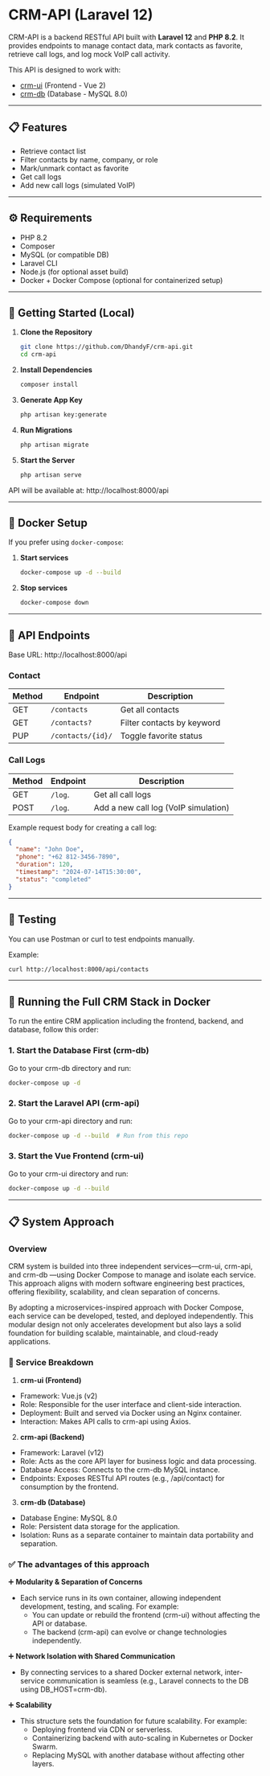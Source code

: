 # CRM-API (Laravel 12)

CRM-API is a backend RESTful API built with **Laravel 12** and **PHP 8.2**. It provides endpoints to manage contact data, mark contacts as favorite, retrieve call logs, and log mock VoIP call activity.

This API is designed to work with:
- [crm-ui](https://github.com/DhandyF/crm-ui) (Frontend - Vue 2)
- [crm-db](https://github.com/DhandyF/crm-db) (Database - MySQL 8.0)

---

## 📋 Features

- Retrieve contact list
- Filter contacts by name, company, or role
- Mark/unmark contact as favorite
- Get call logs
- Add new call logs (simulated VoIP)

---

## ⚙️ Requirements

- PHP 8.2
- Composer
- MySQL (or compatible DB)
- Laravel CLI
- Node.js (for optional asset build)
- Docker + Docker Compose (optional for containerized setup)

---

## 🚀 Getting Started (Local)

1. **Clone the Repository**

    ```bash
    git clone https://github.com/DhandyF/crm-api.git
    cd crm-api
    ```

2. **Install Dependencies**

    ```bash
    composer install
    ```

3. **Generate App Key**

    ```bash
    php artisan key:generate
    ```

4. **Run Migrations**

    ```bash
    php artisan migrate
    ```

5. **Start the Server**

    ```bash
    php artisan serve
    ```

API will be available at:
http://localhost:8000/api

---

## 🐳 Docker Setup
If you prefer using `docker-compose`:

1. **Start services**

    ```bash
    docker-compose up -d --build
    ```

2. **Stop services**

    ```bash
    docker-compose down
    ```

---

## 🔌 API Endpoints

Base URL: http://localhost:8000/api

### Contact
| Method | Endpoint                  | Description                |
| ------ | ------------------------- | -------------------------- |
| GET    | `/contacts`               | Get all contacts           |
| GET    | `/contacts?`              | Filter contacts by keyword |
| PUP    | `/contacts/{id}/`         | Toggle favorite status     |

### Call Logs
| Method | Endpoint     | Description                          |
| ------ | ------------ | ------------------------------------ |
| GET    | `/log`.      | Get all call logs                    |
| POST   | `/log`.      | Add a new call log (VoIP simulation) |

Example request body for creating a call log:
```json
{
  "name": "John Doe",
  "phone": "+62 812-3456-7890",
  "duration": 120,
  "timestamp": "2024-07-14T15:30:00",
  "status": "completed"
}
```

---

## 🧪 Testing

You can use Postman or curl to test endpoints manually.

Example:
```bash
curl http://localhost:8000/api/contacts
```

---

## 🧩 Running the Full CRM Stack in Docker
To run the entire CRM application including the frontend, backend, and database, follow this order:

### 1. Start the Database First (crm-db)
Go to your crm-db directory and run:
```bash
docker-compose up -d
```

### 2. Start the Laravel API (crm-api)
Go to your crm-api directory and run:
```bash
docker-compose up -d --build  # Run from this repo
```

### 3. Start the Vue Frontend (crm-ui)
Go to your crm-ui directory and run:
```bash
docker-compose up -d --build
```
___

## 📋 System Approach

### Overview
CRM system is builded into three independent services—crm-ui, crm-api, and crm-db —using Docker Compose to manage and isolate each service. This approach aligns with modern software engineering best practices, offering flexibility, scalability, and clean separation of concerns.

By adopting a microservices-inspired approach with Docker Compose, each service can be developed, tested, and deployed independently. This modular design not only accelerates development but also lays a solid foundation for building scalable, maintainable, and cloud-ready applications.

### 🔧 Service Breakdown
1. **crm-ui (Frontend)**
- Framework: Vue.js (v2)
- Role: Responsible for the user interface and client-side interaction.
- Deployment: Built and served via Docker using an Nginx container.
- Interaction: Makes API calls to crm-api using Axios.

2. **crm-api (Backend)**
- Framework: Laravel (v12)
- Role: Acts as the core API layer for business logic and data processing.
- Database Access: Connects to the crm-db MySQL instance.
- Endpoints: Exposes RESTful API routes (e.g., /api/contact) for consumption by the frontend.

3. **crm-db (Database)**
- Database Engine: MySQL 8.0
- Role: Persistent data storage for the application.
- Isolation: Runs as a separate container to maintain data portability and separation.

### ✅ The advantages of this approach
➕ **Modularity & Separation of Concerns**

- Each service runs in its own container, allowing independent development, testing, and scaling. For example:
    - You can update or rebuild the frontend (crm-ui) without affecting the API or database.
    - The backend (crm-api) can evolve or change technologies independently.

➕ **Network Isolation with Shared Communication**

- By connecting services to a shared Docker external network, inter-service communication is seamless (e.g., Laravel connects to the DB using DB_HOST=crm-db).

➕ **Scalability**
- This structure sets the foundation for future scalability. For example:
    - Deploying frontend via CDN or serverless.
    - Containerizing backend with auto-scaling in Kubernetes or Docker Swarm.
    - Replacing MySQL with another database without affecting other layers.
